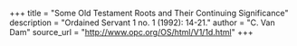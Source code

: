 +++
title = "Some Old Testament Roots and Their Continuing Significance"
description = "Ordained Servant 1 no. 1 (1992): 14-21."
author = "C. Van Dam"
source_url = "http://www.opc.org/OS/html/V1/1d.html"
+++
